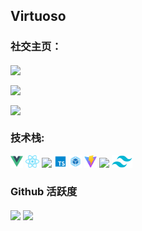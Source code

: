 




## Virtuoso

### **社交主页：**
<a href="https://github.com/virtuosohy" target="_blank"><img  align=center src="https://img.shields.io/badge/Github-virtuosohy-%231b1b1a?style=flat"/></a>

<a href="https://juejin.cn/user/1383612453769770/posts" target="_blank"><img  align=center src="https://img.shields.io/badge/稀土掘金-virtuoso-%231679ff?style=flat"/></a>

<a href="" target="_blank"><img  align=center src="https://img.shields.io/badge/QQ-2717279038-%23cbe805?style=flat"/></a>

### **技术栈:**

<a href="https://v3.cn.vuejs.org"><code><img height="20" src="./images/vue.png"></code></a>
<a href="https://reactjs.org/"><code><img height="20" src="./images/react.svg"></code></a>
<a href="https://nextjs.org/"><code><img height="20" src="./images/next.png"></code></a>
<a href="https://www.tslang.cn/index.html"><code><img height="20" src="./images/typescript.png"></code></a>
<a href="https://webpack.js.org/"><code><img height="20" src="./images/webpack.svg"></code></a>
<a href="https://cn.vitejs.dev"><code><img height="20" src="./images/vite.png"></code></a>
<a href="https://sass-lang.com"><code><img height="20" src="./images/sass2.png"></code></a>
<a href="https://tailwindcss.com"><code><img height="20" src="./images/tailwindcss.png"></code></a>




### Github 活跃度


<img   align="center" src="https://github-readme-stats.vercel.app/api?username=virtuosohy&locale=cn&line_height=33&show_icons=true&hide=&theme=dracula&rank_icon=default"/>

<img   align="center" src="https://github-readme-stats.vercel.app/api/top-langs/?username=virtuosohy&locale=cn&line_height=33&theme=dracula&langs_count=7&layout=donut-vertical"/>



